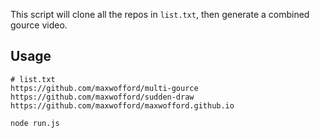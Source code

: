 This script will clone all the repos in `list.txt`, then generate a combined gource video.

## Usage

```
# list.txt
https://github.com/maxwofford/multi-gource
https://github.com/maxwofford/sudden-draw
https://github.com/maxwofford/maxwofford.github.io
```

`node run.js`